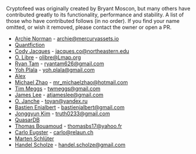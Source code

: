 Cryptofeed was originally created by Bryant Moscon, but many others have contributed greatly to its functionality, performance and stability. A list of those who have contributed follows (in no order). If you find your name omitted, or wish it removed, please contact the owner or open a PR.


* [Archie Norman](https://github.com/archienorman11) - <archie@mercuryassets.io>
* [Quantfiction](https://github.com/quantfiction)
* [Cody Jacques](https://github.com/PandaXcentric) - <jacques.co@northeastern.edu>
* [O. Libre](https://github.com/olibre) - <olibre@Lmap.org>
* [Ryan Tam](https://github.com/ryantam626) - <ryantam626@gmail.com>
* [Yoh Plala](https://github.com/yohplala) - <yoh.plala@gmail.com>
* [Alex](https://github.com/globophobe)
* [Michael Zhao](https://github.com/dynamikey) - <mr_michaelzhao@hotmail.com>
* [Tim Meggs](https://github.com/twmeggs) - <twmeggs@gmail.com>
* [James Lee](https://github.com/jinusean) - <atjameslee@gmail.com>
* [O. Janche](https://github.com/toyan) - <toyan@yandex.ru>
* [Bastien Enjalbert](https://github.com/bastienjalbert) - <bastienjalbert@gmail.com>
* [Jonggyun Kim](https://github.com/gyunt) - <truth0233@gmail.com>
* [QuasarDB](https://quasar.ai/)
* [Thomas Bouamoud](https://github.com/thomasbs17) - <thomasbs17@yahoo.fr>
* [Carlo Eugster](https://github.com/carloe) - <carlo@relaun.ch>
* [Marten Schlüter](https://github.com/maschlr)
* [Handel Scholze](https://github.com/HandelSM) - <handel.scholze@gmail.com>
